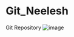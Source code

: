 # Git_Neelesh
 Git Repository
![image](https://user-images.githubusercontent.com/115376680/194766394-7e0a960b-22be-49bf-a9bc-87115fac14ac.png)
